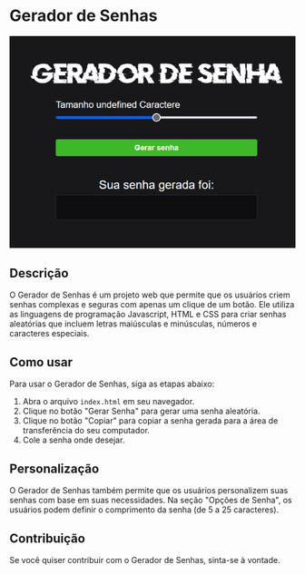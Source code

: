 # Gerador de Senhas

![Gerador de senhas](https://github.com/juliano-ss/passwordGenerator/blob/main/img/GeradorSenha.png?raw=true)

## Descrição

O Gerador de Senhas é um projeto web que permite que os usuários criem senhas complexas e seguras com apenas um clique de um botão. Ele utiliza as linguagens de programação Javascript, HTML e CSS para criar senhas aleatórias que incluem letras maiúsculas e minúsculas, números e caracteres especiais.

## Como usar

Para usar o Gerador de Senhas, siga as etapas abaixo:

1. Abra o arquivo `index.html` em seu navegador.
2. Clique no botão "Gerar Senha" para gerar uma senha aleatória.
3. Clique no botão "Copiar" para copiar a senha gerada para a área de transferência do seu computador.
4. Cole a senha onde desejar.

## Personalização

O Gerador de Senhas também permite que os usuários personalizem suas senhas com base em suas necessidades. Na seção "Opções de Senha", os usuários podem definir o comprimento da senha (de 5 a 25 caracteres).

## Contribuição

Se você quiser contribuir com o Gerador de Senhas, sinta-se à vontade.
